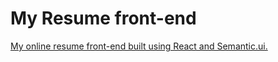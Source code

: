 # My Resume front-end
[My online resume front-end built using React and Semantic.ui.](https://kuosmanen.herokuapp.com)
